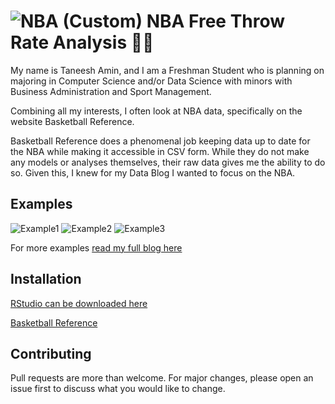 # ![NBA (Custom)](https://user-images.githubusercontent.com/22484328/223927944-a75ee4d6-6f90-4816-9531-86d571e3d126.png) NBA Free Throw Rate Analysis 🏀📝

My name is Taneesh Amin, and I am a Freshman Student who is planning on majoring in Computer Science and/or Data Science with minors with Business Administration and Sport Management. 

Combining all my interests, I often look at NBA data, specifically on the website Basketball Reference. 

Basketball Reference does a phenomenal job keeping data up to date for the NBA while making it accessible in CSV form. While they do not make any models or analyses themselves, their raw data gives me the ability to do so. Given this, I knew for my Data Blog I wanted to focus on the NBA. 

## Examples
![Example1](https://cdn.discordapp.com/attachments/705633115959459881/1083247407925571694/image.png)
![Example2](https://cdn.discordapp.com/attachments/705633115959459881/1083247445032583248/image.png)
![Example3](https://cdn.discordapp.com/attachments/705633115959459881/1083247521083699230/image.png)

For more examples [read my full blog here](/DataBlog.pdf)

## Installation
[RStudio can be downloaded here](https://posit.co/download/rstudio-desktop/)

[Basketball Reference](https://www.basketball-reference.com/)

## Contributing
Pull requests are more than welcome. For major changes, please open an issue first to discuss what you would like to change.
